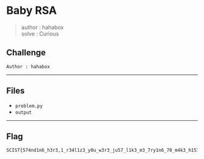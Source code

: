 # Baby RSA
> author : hahabox  
> solve : Curious

## Challenge
```
Author : hahabox
```

---
## Files
- `problem.py`
- `output`

---
## Flag
```
SCIST{574nd1n6_h3r3,1_r34l1z3_y0u_w3r3_ju57_l1k3_m3_7ry1n6_70_m4k3_h1570ry.}
```